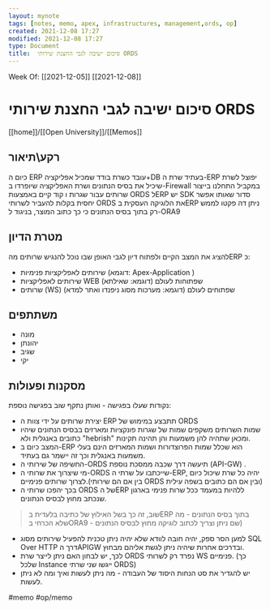 ```yaml
---
layout: mynote
tags: [notes, memo, apex, infrastructures, management,ords, op] 
created: 2021-12-08 17:27
modified: 2021-12-08 17:27
type: Document
title:  סיכום ישיבה לגבי החצנת שירותי ORDS 
---
```

Week Of: [[2021-12-05]]
[[2021-12-08]]


#  סיכום ישיבה לגבי החצנת שירותי ORDS

[[home]]/[[Open University]]/[[Memos]]

## רקע\תיאור
כיום ה ERP עובד כשרת בודד שמכיל אפליקציה+DB
בעתיד  שרת ה-ERP יפוצל לשרת שיכיל את בסיס הנתונים ושרת האפליקציה שיופרדו ב-Firewall
במקביל התחלנו בייצור שרותים עבור שגרות ו קוד קיים באמצעות ORDS
לERP יש SDK סדור שאותו אפשר יחסית בקלות להעביר לשרותי ORDS 
את הלוגיקה העסקית בERP ניתן דה פקטו לממש רק בתוך בסיס הנתונים כי כך כתוב המוצר, בניגוד ל-ORA9

## מטרת הדיון 
להציג את המצב הקיים ולפתוח דיון לגבי האופן שבו נוכל להנגיש שרותים מהERP כ:
* שירותים לאפליקציות פנימיות (דוגמא: Apex-Application )
* שירותים לאפליקציות WEB שפתוחות לעולם (דוגמא: שאילתא)
* שרותים (WS)  שפתוחים לעולם (דוגמא: מערכות מסוג ניפנדו ואתר למדא)

## משתתפים
- מונה 
- יהונתן
- שגיב 
- יקי
## מסקנות ופעולות

נקודות שעלו בפגישה - ואותן נתקף שוב בפגישה נוספת:
- יצירת שרותים על ידי צוות ה ERP תתבצע במימוש של ORDS
- שמות השרותים משקפים שמות של שגרות פונקציות ומארזים בבסיס הנתונים שיהיו כתובים באנגלית ולא "hebrish" ומכאן שתהיה להן משמעות והן תהינה תקינות.
- המצב כיום ב-ERP הוא שכלל שמות הפרוצדורות ושמות המארזים הינם בעלי משמעות באנגלית וכך זה יישמר גם בעתיד.
- החשיפה של שירותי ה-ORDS תיעשה דרך שכבה ממסכת נוספת (API-GW) .
- מי שיצרוך את שרותי ה-ORDS שייכתבו על שרתי ה-ERP, יהיה כל שרת שיכול כיום לצרוך שרותים פנימיים.(בין אם הם שירותי ORDS ובין אם הם כתובים בשפה עילית)
- בכך יהפכו שרותי ה ORDS של הERP ללהיות במעמד ככל שרות פנימי בארגון שנכתב מחוץ לבסיס הנתונים.
 > שוב, זה כך בשל האילוץ של כתיבה בלעדית בERP בתוך בסיס הנתונים - מה שלא הכרחי בORA9 - שם ניתן וצריך לכתוב לוגיקה מחוץ לבסיס הנתונים)
- למען הסר ספק, יהיה חובה לוודא שלא יהיה ניתן טכנית להפעיל שירותים מסוג  SQL Over HTTP דרך הAPIGW ובדרכים אחרות שיהיה ניתן לגשת אליהם מבחוץ.
- לכך, יש לבחון האם ניתן לייצר שרת ORDS נפרד רק לשרותי WS פנימיים. (כך שלכל Instance  ייגשו שני שרתי ORDS)
- יש להגדיר את סט הנחות היסוד של העבודה - מה ניתן לעשות ואיך ומה לא ניתן לעשות.
 
#memo #op/memo
